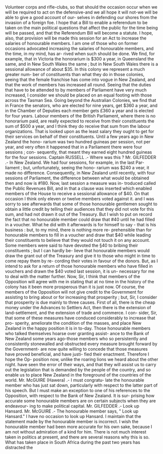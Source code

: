 Volunteer corps and rifle-clubs, so that should the occasion occur when we will be required to act on the defensive-and we all hope it will not-we will be able to give a good account of our- selves in defending our shores from the invasion of a foreign foe. I hope that a Bill to enable a referendum to be taken on the main political questions that affect the public for the time being will be passed, and that the Referendum Bill will become a statute. I hope, also, that provision will be made this session for an Act to increase the salaries of honourable members. I am one of those who on former occasions advocated increasing the salaries of honourable members, and the time, in my mind, has ar- rived when such should be done. We find, for example, that in Victoria the honorarium is $300 a year, in Queensland the same, and in New South Wales the same ; but in New South Wales there is a sessional allowance of about $35. In this colony we represent a much greater num- ber of constituents than what they do in those colonies, seeing that the female franchise has come into vogue in New Zealand, and that the work of members has increased all round. Seeing that the duties that have to be attended to by members of Parliament have very much increased, I consider we should be placed on an equal footing with those across the Tasman Sea. Going beyond the Australian Colonies, we find that in France the senators, who are elected for nine years, get $360 a year, and in the Chamber of Deputies each member gets £360 a year and is elected for four years. Labour members of the British Parliament, where there is no honorarium paid, are really expected to receive from their constituents the sum of $500 a year, and I think they do receive that sum from the labour organizations. That is looked upon as the least salary they ought to get for their services on behalf of their constituents. Until a few years ago in New Zealand the hono- rarium was two hundred guineas per session, not per year, and very often it happened that in a Parliament there were four sessions ; con- sequently, that meant they earned eight hundred guineas for the four sessions. Captain RUSSELL .- Where was this ? Mr. GILFEDDER .- In New Zealand. We had four sessions, for example, in the last Par- liament ; but, unfortunately, seeing the hono- rarium was $240 a vear, it made no difference. Consequently, in New Zealand until recently, with four sessions of Parliament, the difference between what would be obtained then and now is #180. Now, last session a measure was in- troduced called the Public Revenues Bill, and in that a clause was inserted which enabled members of the House to receive a sessional allowance of $40. On that occasion I think only eleven or twelve members voted against it. and I was sorry to see afterwards that some of those honourable gentlemen sought to obtain a little credit by telling their audiences that they did not vote for this sum, and had not drawn it out of the Treasury. But I wish to put on record the fact that no honourable member could draw that #40 until he had filled in a voucher. What he did with it afterwards is for himself to say - that is his business : but, to my mind, there is nothing more re- prehensible than for honourable members to fill in a voucher and draw that $40 while leading their constituents to believe that they would not touch it on any account. Some members were said to have devoted the §40 to bribing their constituents ; but I can hardly be- lieve that honourable members would draw the grant out of the Treasury and give it to those who might in time to come repay them by re- cording their votes in favour of the donors. But, as I intend to ask for a return of those honourable members who have filled in vouchers and drawn the $40 voted last session, it is un- necessary for me to deal with the matter further. Now, Sir, I think that members of the Opposition will agree with me in stating that at no time in the history of the colony has it been more prosperous than it is just now. Of course, the members of the Opposition will not give credit to the Government for assisting to bring about or for increasing that prosperity ; but, Sir, I consider that prosperity is due mainly to three causes. First of all, there is the cheap money under the Advances to Settlers Act, then there is the extension of land-settlement, and the extension of trade and commerce. I con- sider, Sir, that some of these measures have conduced considerably to increase that pro- sperity, ameliorate the condition of the masses, and place New Zealand in the happy position it is in to-day. Those honourable members who talked themselves hoarse over granting assist- ance to the Bank of New Zealand some years ago-those members who so persistently and consistently stonewalled and obstructed every measure brought forward by the Government- are now quite willing to concede that those measures have proved beneficial, and have justi- fied their enactment. Therefore I hope the Op- position now, unlike the roaring lions we heard about the other night. have seen the error of their ways, and that they will assist us to carry out the legislation that is demanded by the people of the country, and so enable us to place New Zealand in the foreground of the countries of the world. Mr. McGUIRE (Hawera) .- I must congratu- late the honourable member who has just sat down, particularly with respect to the latter part of his speech. But I must make an exception to one of his references to the Opposition, with respect to the Bank of New Zealand. It is sur- prising how accurate some honourable members are on certain subjects when they are endeavour- ing to make political capital. Mr. GILFEDDER .- Look up Hansard. Mr. McGUIRE .- The honourable member says, " Look up Hansard." I have no occasion to look up Hansard. I maintain that the statement made by the honourable member is incorrect. I wish the honourable member had been more accurate for his own sake, because I am not without admiration of a kind for him. There is not much interest taken in politics at present, and there are several reasons why this is so. What has taken place in South Africa during the past two years has distracted the 